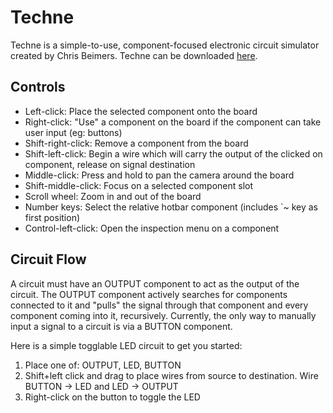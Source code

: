
# Techne

 Techne is a simple-to-use, component-focused electronic circuit simulator created by Chris Beimers.
 Techne can be downloaded [here](https://github.com/cbeimers113/techne/raw/master/Techne.zip).

  

## Controls

- Left-click: Place the selected component onto the board
- Right-click: "Use" a component on the board if the component can take user input (eg: buttons)
- Shift-right-click: Remove a component from the board
- Shift-left-click: Begin a wire which will carry the output of the clicked on component, release on signal destination
- Middle-click: Press and hold to pan the camera around the board
- Shift-middle-click: Focus on a selected component slot
- Scroll wheel: Zoom in and out of the board
- Number keys: Select the relative hotbar component (includes `~ key as first position)
- Control-left-click: Open the inspection menu on a component
  

## Circuit Flow

A circuit must have an OUTPUT component to act as the output of the circuit. The OUTPUT component actively searches for components connected to it and "pulls" the signal through that component and every component coming into it, recursively. Currently, the only way to manually input a signal to a circuit is via a BUTTON component. 

Here is a simple togglable LED circuit to get you started:
 1. Place one of: OUTPUT, LED, BUTTON
 2. Shift+left click and drag to place wires from source to destination. Wire BUTTON -> LED and LED -> OUTPUT
 3. Right-click on the button to toggle the LED 
